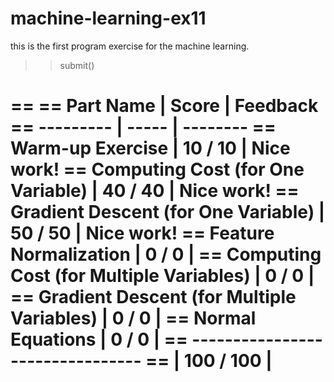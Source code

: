 # machine-learning-ex11
this is the first program exercise for the machine learning.

>> submit()

== 
==                                   Part Name |     Score | Feedback
==                                   --------- |     ----- | --------
==                            Warm-up Exercise |  10 /  10 | Nice work!
==           Computing Cost (for One Variable) |  40 /  40 | Nice work!
==         Gradient Descent (for One Variable) |  50 /  50 | Nice work!
==                       Feature Normalization |   0 /   0 | 
==     Computing Cost (for Multiple Variables) |   0 /   0 | 
==   Gradient Descent (for Multiple Variables) |   0 /   0 | 
==                            Normal Equations |   0 /   0 | 
==                                   --------------------------------
==                                             | 100 / 100 | 
== 
>> 


